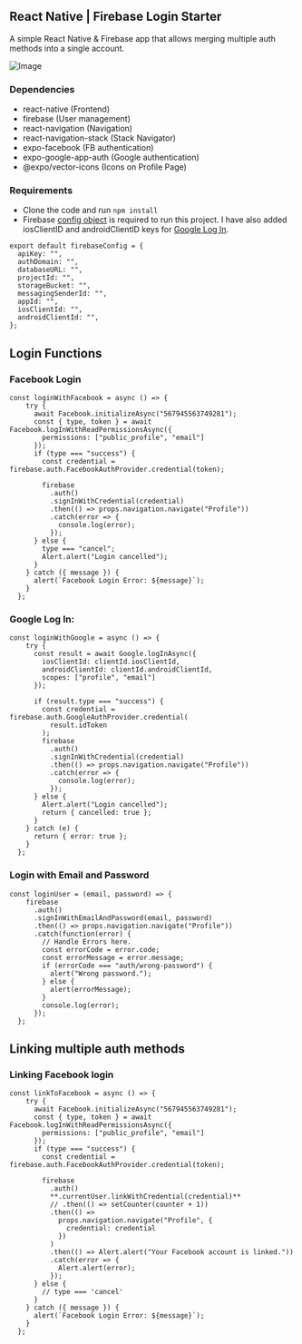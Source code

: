 ## React Native | Firebase Login Starter

A simple React Native & Firebase app that allows merging multiple auth methods into a single account.

![Image](https://i.imgur.com/uhVfFTf.png)

### Dependencies

* react-native (Frontend)
* firebase (User management)
* react-navigation (Navigation)
* react-navigation-stack (Stack Navigator)
* expo-facebook (FB authentication)
* expo-google-app-auth (Google authentication)
* @expo/vector-icons (Icons on Profile Page)

### Requirements

* Clone the code and run `npm install`
* Firebase [config object](https://firebase.google.com/docs/web/setup#config-object) is required to run this project. I have also added iosClientID and androidClientID keys for [Google Log In](https://docs.expo.io/versions/latest/sdk/google/).

```
export default firebaseConfig = {
  apiKey: "",
  authDomain: "",
  databaseURL: "",
  projectId: "",
  storageBucket: "",
  messagingSenderId: "",
  appId: "",
  iosClientId: "",
  androidClientId: "",
};
```

## Login Functions

### Facebook Login

```
const loginWithFacebook = async () => {
    try {
      await Facebook.initializeAsync("567945563749281");
      const { type, token } = await Facebook.logInWithReadPermissionsAsync({
        permissions: ["public_profile", "email"]
      });
      if (type === "success") {
        const credential = firebase.auth.FacebookAuthProvider.credential(token);

        firebase
          .auth()
          .signInWithCredential(credential)
          .then(() => props.navigation.navigate("Profile"))
          .catch(error => {
            console.log(error);
          });
      } else {
        type === "cancel";
        Alert.alert("Login cancelled");
      }
    } catch ({ message }) {
      alert(`Facebook Login Error: ${message}`);
    }
  };
```

### Google Log In:

```
const loginWithGoogle = async () => {
    try {
      const result = await Google.logInAsync({
        iosClientId: clientId.iosClientId,
        androidClientId: clientId.androidClientId,
        scopes: ["profile", "email"]
      });

      if (result.type === "success") {
        const credential = firebase.auth.GoogleAuthProvider.credential(
          result.idToken
        );
        firebase
          .auth()
          .signInWithCredential(credential)
          .then(() => props.navigation.navigate("Profile"))
          .catch(error => {
            console.log(error);
          });
      } else {
        Alert.alert("Login cancelled");
        return { cancelled: true };
      }
    } catch (e) {
      return { error: true };
    }
  };
```

### Login with Email and Password

```
const loginUser = (email, password) => {
    firebase
      .auth()
      .signInWithEmailAndPassword(email, password)
      .then(() => props.navigation.navigate("Profile"))
      .catch(function(error) {
        // Handle Errors here.
        const errorCode = error.code;
        const errorMessage = error.message;
        if (errorCode === "auth/wrong-password") {
          alert("Wrong password.");
        } else {
          alert(errorMessage);
        }
        console.log(error);
      });
  };
```

## Linking multiple auth methods

### Linking Facebook login

```
const linkToFacebook = async () => {
    try {
      await Facebook.initializeAsync("567945563749281");
      const { type, token } = await Facebook.logInWithReadPermissionsAsync({
        permissions: ["public_profile", "email"]
      });
      if (type === "success") {
        const credential = firebase.auth.FacebookAuthProvider.credential(token);

        firebase
          .auth()
          **.currentUser.linkWithCredential(credential)**
          // .then(() => setCounter(counter + 1))
          .then(() =>
            props.navigation.navigate("Profile", {
              credential: credential
            })
          )
          .then(() => Alert.alert("Your Facebook account is linked."))
          .catch(error => {
            Alert.alert(error);
          });
      } else {
        // type === 'cancel'
      }
    } catch ({ message }) {
      alert(`Facebook Login Error: ${message}`);
    }
  };
```





